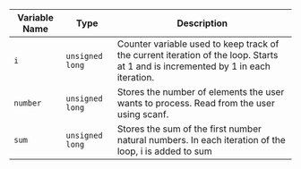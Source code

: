 | Variable Name | Type | Description |
|-----|------|------|
| `i` |	`unsigned long` |	Counter variable used to keep track of the current iteration of the loop. Starts at 1 and is incremented by 1 in each iteration.|
| `number` | `unsigned long` | Stores the number of elements the user wants to process. Read from the user using scanf.|
| `sum` | `unsigned long` | Stores the sum of the first number natural numbers. In each iteration of the loop, i is added to sum |
